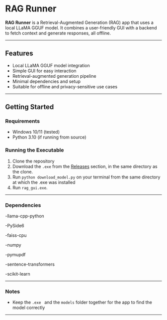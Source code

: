 # RAG Runner

**RAG Runner** is a Retrieval-Augmented Generation (RAG) app that uses a local LLaMA GGUF model. It combines a user-friendly GUI with a backend to fetch context and generate responses, all offline.

---

## Features

- Local LLaMA GGUF model integration
- Simple GUI for easy interaction
- Retrieval-augmented generation pipeline
- Minimal dependencies and setup
- Suitable for offline and privacy-sensitive use cases

---

## Getting Started

### Requirements

- Windows 10/11 (tested)
- Python 3.10 (if running from source)

### Running the Executable
1. Clone the repository
1. Download the `.exe` from the [Releases](#) section, in the same directory as the clone.
2. Run ``python download_model.py`` on your terminal from the same directory at which the .exe was installed
3. Run `rag_gui.exe`.
---
### Dependencies
-llama-cpp-python

-PySide6

-faiss-cpu 

-numpy

-pymupdf 

-sentence-transformers

-scikit-learn 

---
### Notes
- Keep the `.exe ` and the  `models` folder together for the app to find the model correctly
---
